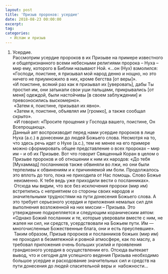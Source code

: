 ```yaml
---
layout: post
title: 'Призыв пророков: усердие'
date: 2018-08-23 00:00:00
excerpt:
tag:
categories:
  - Ислам и призыв
---
```


1. Усердие. <br>Рассмотрим усердие пророков в их Призыве на примере известного и общепризнанного всеми небесными религиями пророка – Нуха – мир ему, которого в Библии называют Ной. «…он (Нух) взмолился: «Господи, поистине, я призывал мой народ денно и нощно, но это ничего не приумножило в них, кроме бегства [от веры]».<br>«И поистине, всякий раз как я призывал их [уверовать], дабы Ты простил им, они затыкали свои уши пальцами, прикрывались [от меня] одеждой, были настойчивы [в своем заблуждении] и превозносились выскомерно».<br> «Затем я, поистине, призывал их явно».<br> «Затем я, поистине, объявлял им [громко], а также сообщал скрыто».<br> «И говорил: «Просите прощения у Господа вашего, поистине, Он Всепрощающ». <br>Данный аят воспроизводит перед нами усердие пророков в лице Нуха (а.с.) в донесении до людей Божьего слова. Несмотря на то, что здесь речь идет о Нухе (а.с.), тем не менее на его примере можно сформировать общее представление о всех пророках – мир им – и об их Призыве. Вот что говорит Священный Коран в целом о Призыве пророков и об отношении к ним их народов: «До тебя [Мухаммад] посланников также обвиняли во лжи, но они были терпеливы к обвинениям и к причиняемой им боли. Продолжалось это вплоть до того, пока не приходила от Нас помощь. Слово Божье  неизменно. К тебе ведь уже приходили вести о посланниках».  Отсюда мы видим, что все без исключения пророки (мир им) встретились с неприятием со стороны своих народов и значительными трудностями на пути донесения Божьего слова. А это требует серьезного усердия и приложения немалых сил для выполнения возложенной на них миссии – Призыва. Это утверждение подкрепляется и следующим кораническим аятом:<br>«Однако Божий посланник и те, которые уверовали вместе с ним, не жалея ни сил, ни средств, усердствовали на Божьем пути. Им — многочисленные Божественные блага, они и есть преуспевшие».  Таким образом, Призыв пророков и посланников божьих (мир им) не проходил в безмятежной и ровной атмосфере, как по маслу, а требовал приложения очень больших усилий и проявления грандиозного усердия в осуществлении его. Отсюда вытекает вывод, что и сегодня для успешного ведения Призыва необходимо большое усердие и расходование значительных сил и средств на пути донесения до людей спасительной веры и  набожности…